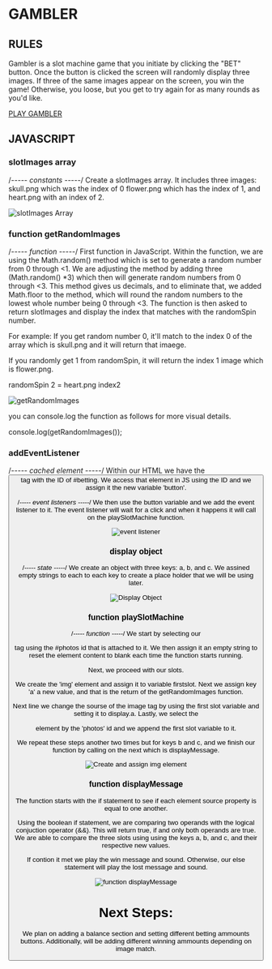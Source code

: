 # GAMBLER 
## RULES
Gambler is a slot machine game that you initiate by clicking the "BET" button. 
Once the button is clicked the screen will randomly display three images. 
If three of the same images appear on the screen, you win the game! Otherwise, you loose, but you get to try again for as many rounds as you'd like. 

<a href="https://migdelinabuelna.github.io/GAMBLER/"> PLAY GAMBLER</a>

## JAVASCRIPT 

### slotImages array
/*----- constants -----*/
Create a slotImages array. It includes three images: skull.png which was the index of 0
flower.png which has the index of 1,
and heart.png with an index of 2.

![slotImages Array](READMEIMGS/slotImages.array.png)

### function getRandomImages
/*----- function -----*/
First function in JavaScript. Within the function, we are using the Math.random() method which is set to generate a random number from 0 through <1. We are adjusting the method by adding three (Math.random() *3) which then will generate random numbers from 0 through <3. This method gives us decimals, and to eliminate that, we added Math.floor to the method, which will round the random numbers to the lowest whole number being 0 through <3. 
The function is then asked to return slotImages and display the index that matches with the randomSpin number. 

For example: 
If you get random number 0, it'll match to the index 0 of the array which is skull.png and it will return that imaege.

If you randomly get 1 from randomSpin, it will return the index 1 image which is flower.png. 

randomSpin 2 = heart.png index2

![getRandomImages](READMEIMGS/getRandomImages.png)

you can console.log the function as follows for more visual details. 

console.log(getRandomImages()); 

### addEventListener
 /*----- cached element -----*/
Within our HTML we have the <button> tag with the ID of #betting. We access that element in JS using the ID and we assign it the new variable 'button'. 

/*----- event listeners -----*/
We then use the button variable and we add the event listener to it. The event listener will wait for a click and when it happens it will call on the playSlotMachine function. 

![event listener](READMEIMGS/eventlistener.png)

### display object
/*----- state -----*/
We create an object with three keys: a, b, and c. We assined empty strings to each to each key to create a place holder that we will be using later.

![Display Object](READMEIMGS/display-object.png)

### function playSlotMachine
 /*----- function -----*/
We start by selecting our <main> tag using the #photos id that is attached to it. We then assign it an empty string to reset the element content to blank each time the function starts running. 

Next, we proceed with our slots. 

We create the 'img' element and assign it to variable firstslot. Next we assign key 'a' a new value, and that is the return of the getRandomImages function. 

Next line we change the sourse of the image tag by using the first slot variable and setting it to display.a.
Lastly, we select the <main> element by the 'photos' id and we append the first slot variable to it. 

We repeat these steps another two times but for keys b and c, and we finish our function by calling on the next which is displayMessage. 

![Create and assign img element](READMEIMGS/img-element.png)

### function displayMessage 
The function starts with the if statement to see if each element source property is equal to one another. 

Using the boolean if statement, we are comparing two operands with the logical conjuction operator (&&). This will return true, if and only both operands are true. 
We are able to compare the three slots using  using the keys a, b, and c, and their respective new values.
 
 If contion it met we play the win message and sound. Otherwise, our else statement will play the lost message and sound. 

![function displayMessage](READMEIMGS/displayMessage.png)


# Next Steps: 
We plan on adding a balance section and setting different betting ammounts buttons. Additionally, will be adding different winning ammounts depending on image match.





    

